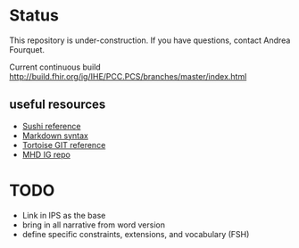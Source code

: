 # Status
This repository is under-construction. If you have questions, contact Andrea Fourquet. 

Current continuous build
http://build.fhir.org/ig/IHE/PCC.PCS/branches/master/index.html

## useful resources
* [Sushi reference](http://hl7.org/fhir/uv/shorthand/reference.html)
* [Markdown syntax](https://guides.github.com/pdfs/markdown-cheatsheet-online.pdf)
* [Tortoise GIT reference](https://tortoisegit.org/docs/tortoisegit/tgit-dug.html)
* [MHD IG repo](https://github.com/IHE/ITI.MHD)

# TODO
* Link in IPS as the base
* bring in all narrative from word version
* define specific constraints, extensions, and vocabulary (FSH)
